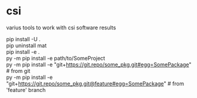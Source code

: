 # csi
varius tools to work with csi software results

pip install -U .  
pip uninstall mat  
pip install -e .  
py -m pip install -e path/to/SomeProject  
py -m pip install -e "git+https://git.repo/some_pkg.git#egg=SomePackage"          # from git  
py -m pip install -e "git+https://git.repo/some_pkg.git@feature#egg=SomePackage"  # from 'feature' branch  
